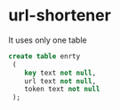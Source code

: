 # url-shortener

It uses only one table

```sql
create table enrty
 (
 	key text not null,
 	url text not null,
 	token text not null
 );
```
